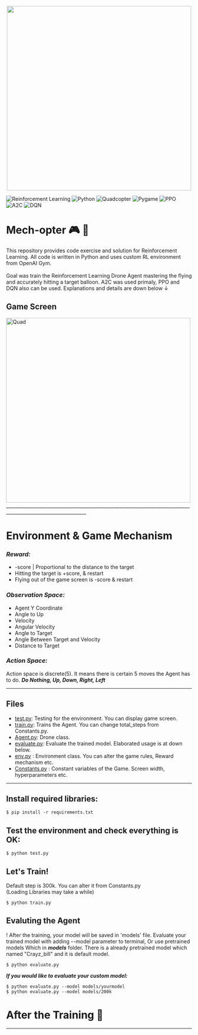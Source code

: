 
<p align="center">
  <img src="https://github.com/RsGoksel/Mechopter/assets/80707238/10f648bb-0c61-411a-a24f-6b163fc8752a" width="500px"/>
</p>

![Reinforcement Learning](https://img.shields.io/badge/Reinforcement%20Learning-%23000000.svg?&style=for-the-badge)
![Python](https://img.shields.io/badge/Python-%230377B5.svg?&style=for-the-badge)
![Quadcopter](https://img.shields.io/badge/Quadcopter-%237159c1.svg?&style=for-the-badge)
![Pygame](https://img.shields.io/badge/Pygame-%23FFD43B.svg?&style=for-the-badge)
![PPO](https://img.shields.io/badge/PPO-%238BC34A.svg?&style=for-the-badge)
![A2C](https://img.shields.io/badge/A2C-%23FF7043.svg?&style=for-the-badge)
![DQN](https://img.shields.io/badge/DQN-%230000FF.svg?&style=for-the-badge)

# Mech-opter  🎮 🥳
This repository provides code exercise and solution for Reinforcement Learning. All code is written in Python and uses custom RL environment from OpenAI Gym. <br><br>
Goal was train the Reinforcement Learning Drone Agent mastering the flying and accurately hitting a target balloon. A2C was used primaly, PPO and DQN also can be used. Explanations and details are down below ↓ 

## Game Screen
<img src="https://github.com/RsGoksel/Mechopter/assets/80707238/9172b1d7-d33a-4327-a52b-e9b6800d0881" alt="Quad" width="500" />
________________________________________________________________________________________________________________

# Environment & Game Mechanism

### _**Reward:**_
 
* -score | Proportional to the distance to the target
* Hitting the target is +score, & restart
* Flying out of the game screen is -score & restart

### _**Observation Space:**_ 

* Agent Y Coordinate
* Angle to Up
* Velocity
* Angular Velocity
* Angle to Target
* Angle Between Target and Velocity
* Distance to Target

###  _**Action Space:**_ 
Action space is discrete(5). It means there is certain 5 moves the Agent has to do. *__Do Nothing, Up, Down, Right, Left__*

________________________________________________________________________________________________________________

## Files 

* [test.py](https://github.com/RsGoksel/Train-PPO-Agent_PongGame/blob/main/test.py): Testing for the environment. You can display game screen.
* [train.py](https://github.com/RsGoksel/Train-PPO-Agent_PongGame/blob/main/train.py): Trains the Agent. You can change total_steps from Constants.py.
* [Agent.py](https://github.com/RsGoksel/Train-PPO-Agent_PongGame/blob/main/Agent.py): Drone class.
* [evaluate.py](https://github.com/RsGoksel/Train-PPO-Agent_PongGame/blob/main/evaluate.py): Evaluate the trained model. Elaborated usage is at down below.
* [env.py](https://github.com/RsGoksel/Train-PPO-Agent_PongGame/blob/main/Env.py)       :  Environment class. You can alter the game rules, Reward mechanism etc.
* [Constants.py](https://github.com/RsGoksel/Train-PPO-Agent_PongGame/blob/main/Constants.py) : Constant variables of the Game. Screen width, hyperparameters etc. 
________________________________________________________________________________________________________________

## Install required libraries: 
``` 
$ pip install -r requirements.txt
```

## Test the environment and check everything is OK:
``` 
$ python test.py
```

## Let's Train!  
Default step is 300k. You can alter it from Constants.py  
(Loading Libraries may take a while)
``` 
$ python train.py
```

## Evaluting the Agent
! After the training, your model will be saved in 'models' file. 
Evaluate your trained model with adding --model parameter to terminal,
Or use pretrained models Which in __*models*__ folder. 
There is a already pretrained model which named "Crayz_bill" and it is default model.
```
$ python evaluate.py
```
__*If you would like to evaluate your custom model:*__
```
$ python evaluate.py --model models/yourmodel
$ python evaluate.py --model models/200k
```

# After the Training 🦾
________________________________________________________________________________________________________________
